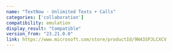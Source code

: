 ```yaml
---
name: "TextNow - Unlimited Texts + Calls"
categories: ['collaboration']
compatibility: emulation
display_result: "Compatible"
version_from: "23.21.0.0"
link: https://www.microsoft.com/store/productId/9N43SPJLCXCV
---
```

